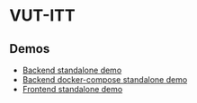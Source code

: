 # VUT-ITT

## Demos

* [Backend standalone demo](backend/StandAloneDemo.md)
* [Backend docker-compose standalone demo](backend/StandAloneDemoDC.md)
* [Frontend standalone demo](frontend/StandAloneDemo.md)